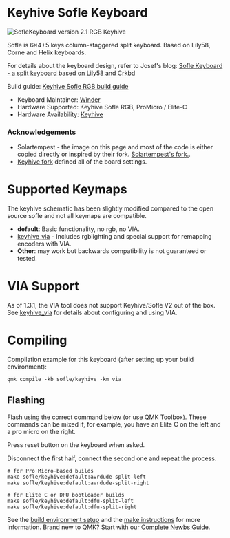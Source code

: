 # Keyhive Sofle Keyboard

![SofleKeyboard version 2.1 RGB Keyhive](https://i.imgur.com/WH9OoWuh.jpg)

Sofle is 6×4+5 keys column-staggered split keyboard. Based on Lily58, Corne and Helix keyboards.

For details about the keyboard design, refer to Josef's blog: [Sofle Keyboard - a split keyboard based on Lily58 and Crkbd](https://josef-adamcik.cz/electronics/let-me-introduce-you-sofle-keyboard-split-keyboard-based-on-lily58.html)

Build guide: [Keyhive Sofle RGB build guide](https://github.com/keyhive/build_guides/blob/master/docs/keyboards/sofle-rgb.md)

* Keyboard Maintainer: [Winder](https://github.com/winder)
* Hardware Supported: Keyhive Sofle RGB, ProMicro / Elite-C
* Hardware Availability: [Keyhive](https://keyhive.xyz/shop/sofle)

### Acknowledgements

* Solartempest - the image on this page and most of the code is either copied directly or inspired by their fork. [Solartempest's fork.](https://github.com/solartempest/qmk_firmware/tree/master/keyboards/solartempest/sofle).
* [Keyhive fork](https://github.com/keyhive/qmk_firmware) defined all of the board settings.

# Supported Keymaps

The keyhive schematic has been slightly modified compared to the open source sofle and not all keymaps are compatible.

* **default**: Basic functionality, no rgb, no VIA.
* [keyhive_via](keymaps/via/readme.md) - Includes rgblighting and special support for remapping encoders with VIA.
* **Other**: may work but backwards compatibility is not guaranteed or tested.

# VIA Support
As of 1.3.1, the VIA tool does not support Keyhive/Sofle V2 out of the box.
See [keyhive_via](keymaps/via/readme.md) for details about configuring and using VIA.

# Compiling

Compilation example for this keyboard (after setting up your build environment):

    qmk compile -kb sofle/keyhive -km via

## Flashing

Flash using the correct command below (or use QMK Toolbox). These commands can be mixed if, for example, you have an Elite C on the left and a pro micro on the right.

Press reset button on the keyboard when asked.

Disconnect the first half, connect the second one and repeat the process.

    # for Pro Micro-based builds
    make sofle/keyhive:default:avrdude-split-left
    make sofle/keyhive:default:avrdude-split-right

    # for Elite C or DFU bootloader builds
    make sofle/keyhive:default:dfu-split-left
    make sofle/keyhive:default:dfu-split-right

See the [build environment setup](https://docs.qmk.fm/#/getting_started_build_tools) and the [make instructions](https://docs.qmk.fm/#/getting_started_make_guide) for more information. Brand new to QMK? Start with our [Complete Newbs Guide](https://docs.qmk.fm/#/newbs).
